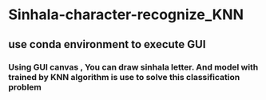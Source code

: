 # Sinhala-character-recognize_KNN
## use conda environment to execute GUI
### Using GUI canvas , You can draw sinhala letter. And model with trained by  KNN  algorithm is use to solve this classification problem
